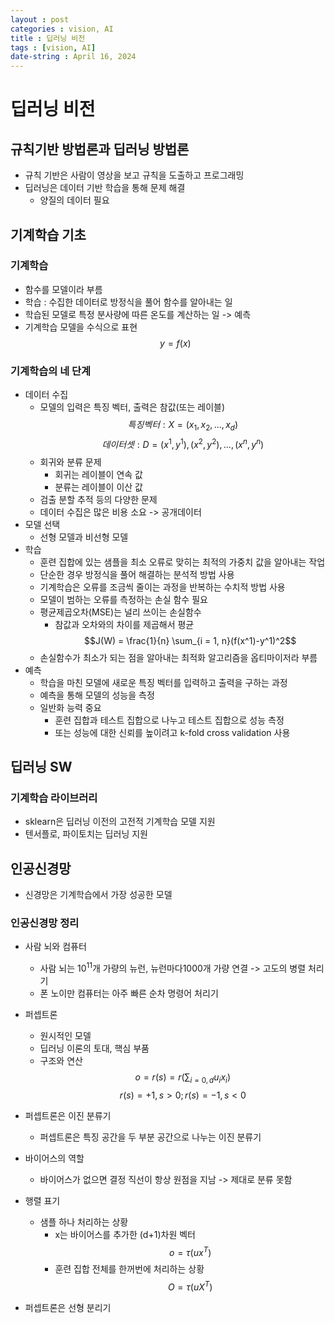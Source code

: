 ```yaml
---
layout : post
categories : vision, AI
title : 딥러닝 비전
tags : [vision, AI]
date-string : April 16, 2024
---
```


# 딥러닝 비전

## 규칙기반 방법론과 딥러닝 방법론
- 규칙 기반은 사람이 영상을 보고 규칙을 도출하고 프로그래밍
- 딥러닝은 데이터 기반 학습을 통해 문제 해결
  - 양질의 데이터 필요

## 기계학습 기초

### 기계학습
- 함수를 모델이라 부름
- 학습 : 수집한 데이터로 방정식을 풀어 함수를 알아내는 일
- 학습된 모델로 특정 분사량에 따른 온도를 계산하는 일 -> 예측
- 기계학습 모델을 수식으로 표현
$$y = f(x)$$

### 기계학습의 네 단계
- 데이터 수집
  - 모델의 입력은 특징 벡터, 출력은 참값(또는 레이블)
  $$특징벡터 : X = (x_1, x_2,..., x_d)$$
  $$데이터셋 : D = {(x^1, y^1), (x^2, y^2), ..., (x^n, y^n)}$$
  - 회귀와 분류 문제
    - 회귀는 레이블이 연속 값
    - 분류는 레이블이 이산 값
  - 검출 분할 추적 등의 다양한 문제
  - 데이터 수집은 많은 비용 소요 -> 공개데이터
- 모델 선택
  - 선형 모델과 비선형 모델
- 학습
  - 훈련 집합에 있는 샘플을 최소 오류로 맞히는 최적의 가중치 값을 알아내는 작업
  - 단순한 경우 방정식을 풀어 해결하는 분석적 방법 사용
  - 기계학습은 오류를 조금씩 줄이는 과정을 반복하는 수치적 방법 사용
  - 모델이 범하는 오류를 측정하는 손실 함수 필요
  - 평균제곱오차(MSE)는 널리 쓰이는 손실함수
    - 참값과 오차와의 차이를 제곱해서 평균
    $$J(W) = \frac{1}{n} \sum_{i = 1, n}(f(x^1)-y^1)^2$$
  - 손실함수가 최소가 되는 점을 알아내는 최적화 알고리즘을 옵티마이저라 부름 
- 예측
  - 학습을 마친 모델에 새로운 특징 벡터를 입력하고 출력을 구하는 과정
  - 예측을 통해 모델의 성능을 측정
  - 일반화 능력 중요
    - 훈련 집합과 테스트 집합으로 나누고 테스트 집합으로 성능 측정
    - 또는 성능에 대한 신뢰를 높이려고 k-fold cross validation 사용

## 딥러닝 SW
### 기계학습 라이브러리
- sklearn은 딥러닝 이전의 고전적 기계학습 모델 지원
- 텐서플로, 파이토치는 딥러닝 지원

## 인공신경망
- 신경망은 기계학습에서 가장 성공한 모델

### 인공신경망 정리
- 사람 뇌와 컴퓨터
    - 사람 뇌는 $10^{11}$개 가량의 뉴런, 뉴런마다1000개 가량 연결 -> 고도의 병렬 처리기
    - 폰 노이만 컴퓨터는 아주 빠른 순차 명령어 처리기

- 퍼셉트론
  - 원시적인 모델
  - 딥러닝 이론의 토대, 핵심 부품
  - 구조와 연산
  $$o = r(s) = r(\sum_{i = 0, d}u_ix_i)$$
  $$r(s) = +1, s > 0 ; r(s) = -1, s < 0$$

- 퍼셉트론은 이진 분류기
  - 퍼셉트론은 특징 공간을 두 부분 공간으로 나누는 이진 분류기

- 바이어스의 역할
  - 바이어스가 없으면 결정 직선이 항상 원점을 지남 -> 제대로 분류 못함

- 행렬 표기
  - 샘플 하나 처리하는 상황
    - x는 바이어스를 추가한 (d+1)차원 벡터
    $$o = \tau(ux^T)$$
    - 훈련 집합 전체를 한꺼번에 처리하는 상황
    $$O = \tau(uX^T)$$

- 퍼셉트론은 선형 분리기
